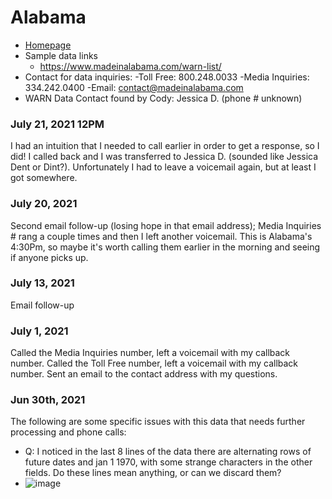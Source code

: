 # Alabama

- [Homepage](https://www.madeinalabama.com/)
- Sample data links
  - https://www.madeinalabama.com/warn-list/
- Contact for data inquiries:
  -Toll Free: 800.248.0033
  -Media Inquiries: 334.242.0400
  -Email: contact@madeinalabama.com
- WARN Data Contact found by Cody: Jessica D. (phone # unknown)
  
### July 21, 2021 12PM
I had an intuition that I needed to call earlier in order to get a response, so I did! I called back and I was transferred to Jessica D. (sounded like Jessica Dent or Dint?). Unfortunately I had to leave a voicemail again, but at least I got somewhere.

### July 20, 2021
Second email follow-up (losing hope in that email address); Media Inquiries # rang a couple times and then I left another voicemail.  This is Alabama's 4:30Pm, so maybe it's worth calling them earlier in the morning and seeing if anyone picks up.

### July 13, 2021
Email follow-up

### July 1, 2021
Called the Media Inquiries number, left a voicemail with my callback number. Called the Toll Free number, left a voicemail with my callback number. Sent an email to the contact address with my questions.

### Jun 30th, 2021 

The following are some specific issues with this data that needs further processing and phone calls:
- Q: I noticed in the last 8 lines of the data there are alternating rows of future dates and jan 1 1970, with some strange characters in the other fields. Do these lines mean anything, or can we discard them?
- ![image](https://user-images.githubusercontent.com/20691507/124038481-0c62aa00-d9b6-11eb-9498-fdc623798797.png)
